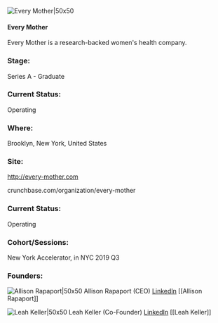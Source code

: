 

![Every Mother|50x50](https://apimg.techstars.com/connect/images/image_files/5d24f91da36c117dd8000081/original/171220_EM_Social_Instagram_ProfileLogo12_FINAL.png)

#### Every Mother
Every Mother is a research-backed women's health company.

### Stage: 
Series A - Graduate 

### Current Status: 
Operating

### Where:
Brooklyn, New York, United States

### Site:
http://every-mother.com



crunchbase.com/organization/every-mother

### Current Status: 
Operating

### Cohort/Sessions: 
New York Accelerator, in NYC 2019 Q3

### Founders: 

![Allison Rapaport|50x50](https://apimg.techstars.com/connect/images/image_files/5d24f74834a60d13b3000089/original/Every_Mother_Instructors_AllieHiRezPonyCol.jpg) Allison Rapaport (CEO) [LinkedIn](https://linkedin.com/in/allison-rapaport-0801036) [[Allison Rapaport]]

![Leah Keller|50x50](https://res.cloudinary.com/crunchbase-production/image/upload/zfwdamllwxm0yfzql2ir) Leah Keller (Co-Founder) [LinkedIn](https://linkedin.com/in/every-mother) [[Leah Keller]]



